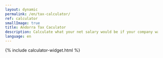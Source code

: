 ```yaml
---
layout: dynamic
permalink: /en/tax-calculator/
ref: calculator
smallImage: true
title: Andorra Tax Caculator
description: Calculate what your net salary would be if your company was registered in Andorra with the Andorra Tax Calculator
language: en
---
```

{% include calculator-widget.html %}